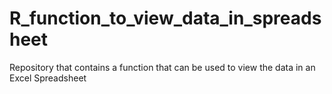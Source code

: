 # R_function_to_view_data_in_spreadsheet
Repository that contains a function that can be used to view the data in an Excel Spreadsheet
